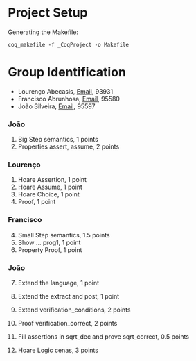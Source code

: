# Project Setup 

Generating the Makefile:
```
coq_makefile -f _CoqProject -o Makefile
```
# Group Identification
- Lourenço Abecasis, [Email](lourenco.abecasis@tecnico.ulisboa.pt), 93931
- Francisco Abrunhosa, [Email](francisco.abrunhosa@tecnico.ulisboa.pt), 95580
- João Silveira, [Email](joao.freixial.silveira@tecnico.ulisboa.pt), 95597

### João 
1. Big Step semantics, 1 points
2. Properties assert, assume, 2 points

### Lourenço
1. Hoare Assertion, 1 point
2. Hoare Assume, 1 point
3. Hoare Choice, 1 point
4. Proof, 1 point

### Francisco
4. Small Step semantics, 1.5 points
5. Show ... prog1, 1 point
6. Property Proof, 1 point

### João
7. Extend the language, 1 point
8. Extend the extract and post, 1 point

9. Extend verification_conditions, 2 points
10. Proof verification_correct, 2 points
11. Fill assertions in sqrt_dec and prove sqrt_correct, 0.5 points
12. Hoare Logic cenas, 3 points
